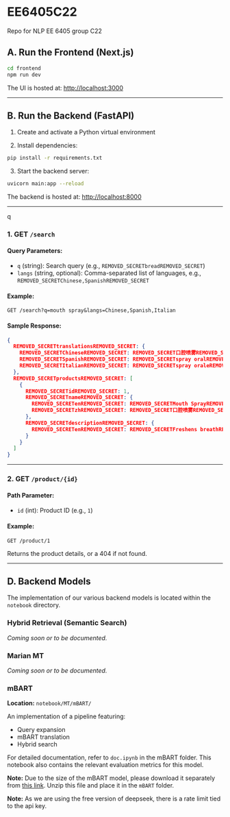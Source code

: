 # EE6405C22

Repo for NLP EE 6405 group C22

## A. Run the Frontend (Next.js)

```bash
cd frontend
npm run dev
```

The UI is hosted at: [http://localhost:3000](http://localhost:3000)

---

## B. Run the Backend (FastAPI)

1. Create and activate a Python virtual environment

2. Install dependencies:

```bash
pip install -r requirements.txt
```

3. Start the backend server:

```bash
uvicorn main:app --reload
```

The backend is hosted at: [http://localhost:8000](http://localhost:8000)

---

q

### 1. GET `/search`

#### Query Parameters:
- `q` (string): Search query (e.g., `REMOVED_SECRETbreadREMOVED_SECRET`)
- `langs` (string, optional): Comma-separated list of languages, e.g., `REMOVED_SECRETChinese,SpanishREMOVED_SECRET`

#### Example:

```http
GET /search?q=mouth spray&langs=Chinese,Spanish,Italian
```

#### Sample Response:

```json
{
  REMOVED_SECRETtranslationsREMOVED_SECRET: {
    REMOVED_SECRETChineseREMOVED_SECRET: REMOVED_SECRET口腔喷雾REMOVED_SECRET,
    REMOVED_SECRETSpanishREMOVED_SECRET: REMOVED_SECRETspray oralREMOVED_SECRET,
    REMOVED_SECRETItalianREMOVED_SECRET: REMOVED_SECRETspray oraleREMOVED_SECRET
  },
  REMOVED_SECRETproductsREMOVED_SECRET: [
    {
      REMOVED_SECRETidREMOVED_SECRET: 1,
      REMOVED_SECRETnameREMOVED_SECRET: {
        REMOVED_SECRETenREMOVED_SECRET: REMOVED_SECRETMouth SprayREMOVED_SECRET,
        REMOVED_SECRETzhREMOVED_SECRET: REMOVED_SECRET口腔喷雾REMOVED_SECRET
      },
      REMOVED_SECRETdescriptionREMOVED_SECRET: {
        REMOVED_SECRETenREMOVED_SECRET: REMOVED_SECRETFreshens breathREMOVED_SECRET
      }
    }
  ]
}
```

---

### 2. GET `/product/{id}`

#### Path Parameter:
- `id` (int): Product ID (e.g., `1`)

#### Example:

```http
GET /product/1
```

Returns the product details, or a 404 if not found.

---

## D. Backend Models

The implementation of our various backend models is located within the `notebook` directory.

### Hybrid Retrieval (Semantic Search)

*Coming soon or to be documented.*

### Marian MT

*Coming soon or to be documented.*

### mBART

**Location:** `notebook/MT/mBART/`

An implementation of a pipeline featuring:

- Query expansion  
- mBART translation  
- Hybrid search  

For detailed documentation, refer to `doc.ipynb` in the mBART folder. This notebook also contains the relevant evaluation metrics for this model.

**Note:** Due to the size of the mBART model, please download it separately from [this link](https://drive.google.com/file/d/1mtvr1KcmOcw_8Pua-5OOqtou11ZypMu6/view?usp=sharing). Unzip this file and place it in the `mBART` folder.

**Note:** As we are using the free version of deepseek, there is a rate limit tied to the api key. 
